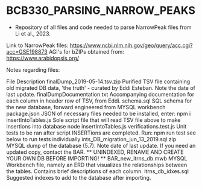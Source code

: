# BCB330_PARSING_NARROW_PEAKS
- Repository of all files and code needed to parse NarrowPeak files from Li et al., 2023. 

Link to NarrowPeak files: https://www.ncbi.nlm.nih.gov/geo/query/acc.cgi?acc=GSE198873
AGI's for bZIPs obtained from: https://www.arabidopsis.org/


Notes regarding files:

File	Description
finalDump_2019-05-14.tsv.zip	Purified TSV file containing old migrated DB data, 'the truth' - curated by Eddi Esteban. Note the date of last update.
finalDumpDocumentation.txt	Accompanying documentation for each column in header row of TSV, from Eddi.
schema.sql	SQL schema for the new database, forward engineered from MYSQL workbench
package.json	JSON of necessary files needed to be installed, enter: npm i
insertIntoTables.js	Sole script file that will read TSV file above to make insertions into database node insertIntoTables.js
verifications.test.js	Unit tests to be ran after script INSERTions are completed. Run: npm run test see below to run tests individually
ints_DB_migration_jun_13_2019.sql.zip	MYSQL dump of the database (5.7). Note date of last update. If you need an updated copy, contact the BAR. ** UNINDEXED, RENAME AND CREATE YOUR OWN DB BEFORE IMPORTING! **
BAR_new_itrns_db.mwb	MYSQL Workbench file, namely an ERD that visualizes the relationships between the tables. Contains brief descriptions of each column.
itrns_db_idxes.sql	Suggested indexes to add to the database after importing.
